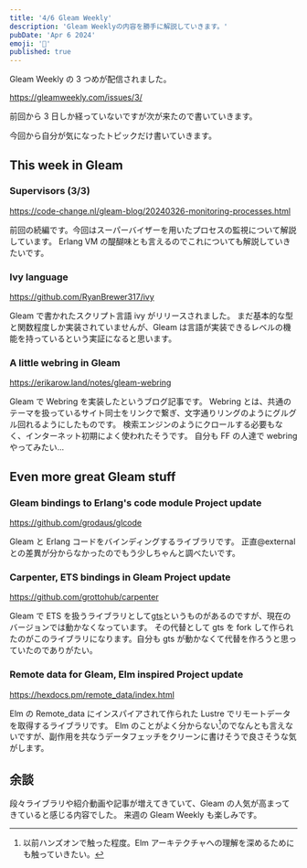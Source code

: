 ```yaml
---
title: '4/6 Gleam Weekly'
description: 'Gleam Weeklyの内容を勝手に解説していきます。'
pubDate: 'Apr 6 2024'
emoji: '🦊'
published: true
---
```


Gleam Weekly の 3 つめが配信されました。

https://gleamweekly.com/issues/3/

前回から 3 日しか経っていないですが次が来たので書いていきます。

今回から自分が気になったトピックだけ書いていきます。

## This week in Gleam

### Supervisors (3/3)

https://code-change.nl/gleam-blog/20240326-monitoring-processes.html

前回の続編です。今回はスーパーバイザーを用いたプロセスの監視について解説しています。
Erlang VM の醍醐味とも言えるのでこれについても解説していきたいです。

### Ivy language

https://github.com/RyanBrewer317/ivy

Gleam で書かれたスクリプト言語 ivy がリリースされました。
まだ基本的な型と関数程度しか実装されていませんが、Gleam
は言語が実装できるレベルの機能を持っているという実証になると思います。

### A little webring in Gleam

https://erikarow.land/notes/gleam-webring

Gleam で Webring を実装したというブログ記事です。 Webring
とは、共通のテーマを扱っているサイト同士をリンクで繋ぎ、文字通りリングのようにグルグル回れるようにしたものです。
検索エンジンのようにクロールする必要もなく、インターネット初期によく使われたそうです。
自分も FF の人達で webring やってみたい...

## Even more great Gleam stuff

### Gleam bindings to Erlang's code module Project update

https://github.com/grodaus/glcode

Gleam と Erlang コードをバインディングするライブラリです。 正直@external
との差異が分からなかったのでもう少しちゃんと調べたいです。

### Carpenter, ETS bindings in Gleam Project update

https://github.com/grottohub/carpenter

Gleam で ETS
を扱うライブラリとして[gts](https://github.com/lunarmagpie/gts)というものがあるのですが、現在のバージョンでは動かなくなっています。
その代替として gts を fork して作られたのがこのライブラリになります。自分も gts
が動かなくて代替を作ろうと思っていたのでありがたい。

### Remote data for Gleam, Elm inspired Project update

https://hexdocs.pm/remote_data/index.html

Elm の Remote_data にインスパイアされて作られた Lustre
でリモートデータを取得するライブラリです。 Elm
のことがよく分からない[^1]のでなんとも言えないですが、副作用を共なうデータフェッチをクリーンに書けそうで良さそうな気がします。

## 余談

段々ライブラリや紹介動画や記事が増えてきていて、Gleam
の人気が高まってきていると感じる内容でした。 来週の Gleam Weekly も楽しみです。

[^1]: 以前ハンズオンで触った程度。Elm
    アーキテクチャへの理解を深めるためにも触っていきたい。
